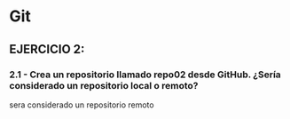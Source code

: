 # Git #

## EJERCICIO 2: ##

### 2.1 - Crea un repositorio llamado repo02 desde GitHub. ¿Sería considerado un repositorio local o remoto? ###

sera considerado un repositorio remoto
